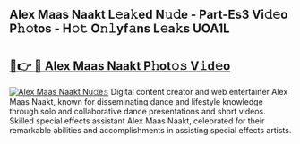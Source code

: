 ## Alex Maas Naakt L𝚎a𝚔ed N𝚞𝚍e - Part-Es3 Vi𝚍𝚎o P𝚑𝚘tos - H𝚘𝚝 O𝚗𝚕yf𝚊ns L𝚎a𝚔s UOA1L

# <h2><a href="http://kf3a07.oniu.top/?m=Alex+Maas+Naakt">🔗👉 🔴 Alex Maas Naakt P𝚑ot𝚘𝚜 V𝚒d𝚎o</a></h2>

[![Alex Maas Naakt Nu𝚍e𝚜](https://i.imgur.com/0qMVB7G.gif)](http://kf3a07.oniu.top/?m=Alex+Maas+Naakt)
Digital content creator and web entertainer Alex Maas Naakt, known for disseminating dance and lifestyle knowledge through solo and collaborative dance presentations and short videos. Skilled special effects assistant Alex Maas Naakt, celebrated for their remarkable abilities and accomplishments in assisting special effects artists.  
